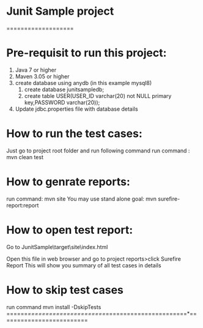 # Junit Sample project #
===================

# Pre-requisit to run this project: #
1. Java 7 or higher
2. Maven 3.05 or higher
3. create database using anydb (in this example mysql8)
    1. create database junitsampledb;
    2. create table USER(USER_ID varchar(20) not NULL primary key,PASSWORD varchar(20));
4. Update jdbc.properties file with database details   

# How to run the test cases: #
Just go to project root folder and run following command
run command : mvn clean test

# How to genrate reports: #
run command: mvn site
You may use stand alone goal: mvn surefire-report:report

# How to open test report: #
Go to JunitSample\target\site\index.html

Open this file in web browser and go to project reports>click Surefire Report
This will show you summary of all test cases in details

# How to skip test cases #
run command mvn install -DskipTests
======*======================*=======================*=========================
